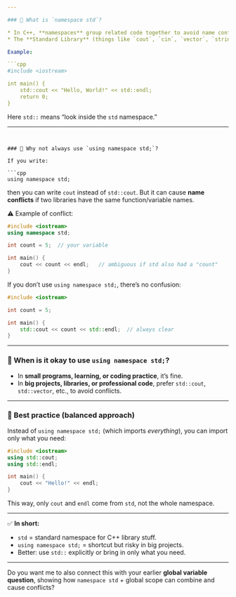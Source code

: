 ```yaml
---

### 🔹 What is `namespace std`?

* In C++, **namespaces** group related code together to avoid name conflicts.
* The **Standard Library** (things like `cout`, `cin`, `vector`, `string`, etc.) lives inside the namespace called `std`.

Example:

```cpp
#include <iostream>

int main() {
    std::cout << "Hello, World!" << std::endl; 
    return 0;
}
```

Here `std::` means “look inside the `std` namespace.”

---
```


### 🔹 Why not always use `using namespace std;`?

If you write:

```cpp
using namespace std;
```

then you can write `cout` instead of `std::cout`.
But it can cause **name conflicts** if two libraries have the same function/variable names.

⚠ Example of conflict:

```cpp
#include <iostream>
using namespace std;

int count = 5;  // your variable

int main() {
    cout << count << endl;   // ambiguous if std also had a "count"
}
```

If you don’t use `using namespace std;`, there’s no confusion:

```cpp
#include <iostream>

int count = 5;

int main() {
    std::cout << count << std::endl;  // always clear
}
```

---

### 🔹 When is it okay to use `using namespace std;`?

* In **small programs, learning, or coding practice**, it’s fine.
* In **big projects, libraries, or professional code**, prefer `std::cout`, `std::vector`, etc., to avoid conflicts.

---

### 🔹 Best practice (balanced approach)

Instead of `using namespace std;` (which imports *everything*), you can import only what you need:

```cpp
#include <iostream>
using std::cout;
using std::endl;

int main() {
    cout << "Hello!" << endl;
}
```

This way, only `cout` and `endl` come from `std`, not the whole namespace.

---

✅ **In short:**

* `std` = standard namespace for C++ library stuff.
* `using namespace std;` = shortcut but risky in big projects.
* Better: use `std::` explicitly or bring in only what you need.

---

Do you want me to also connect this with your earlier **global variable question**, showing how `namespace std` + global scope can combine and cause conflicts?
